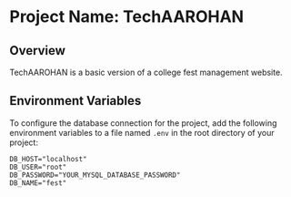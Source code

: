 # **Project Name: TechAAROHAN**

## Overview

TechAAROHAN is a basic version of a college fest management website.









## Environment Variables

To configure the database connection for the project, add the following environment variables to a file named `.env` in the root directory of your project:

```plaintext
DB_HOST="localhost"
DB_USER="root"
DB_PASSWORD="YOUR_MYSQL_DATABASE_PASSWORD"
DB_NAME="fest"
